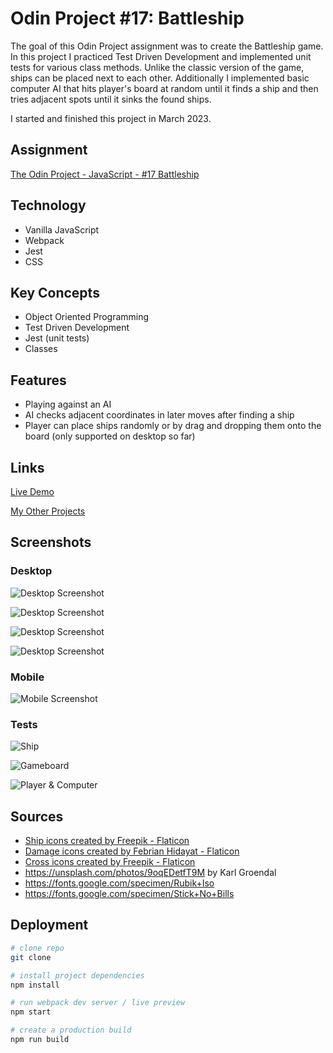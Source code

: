 # Odin Project #17: Battleship

The goal of this Odin Project assignment was to create the Battleship game. In this project I practiced Test Driven Development and implemented unit tests for various class methods. Unlike the classic version of the game, ships can be placed next to each other. Additionally I implemented basic computer AI that hits player's board at random until it finds a ship and then tries adjacent spots until it sinks the found ships.

I started and finished this project in March 2023.

## Assignment

[The Odin Project - JavaScript - #17 Battleship](https://www.theodinproject.com/lessons/node-path-javascript-battleship)

## Technology

- Vanilla JavaScript
- Webpack
- Jest
- CSS

## Key Concepts

- Object Oriented Programming
- Test Driven Development
- Jest (unit tests)
- Classes

## Features

- Playing against an AI
- AI checks adjacent coordinates in later moves after finding a ship
- Player can place ships randomly or by drag and dropping them onto the board (only supported on desktop so far)

## Links

[Live Demo](https://brightneon7631.github.io/odin-battleship/)

[My Other Projects](https://brightneon7631.github.io/odin-scrimba-projects/)

## Screenshots

### Desktop

![Desktop Screenshot](screenshots/desktop1.png)

![Desktop Screenshot](screenshots/desktop2.png)

![Desktop Screenshot](screenshots/desktop3.png)

![Desktop Screenshot](screenshots/desktop4.png)

### Mobile

![Mobile Screenshot](screenshots/mobile.png)

### Tests

![Ship](screenshots/test1.png)

![Gameboard](screenshots/test2.png)

![Player & Computer](screenshots/test3.png)

## Sources

- <a href="https://www.flaticon.com/free-icons/ship" title="ship icons">Ship icons created by Freepik - Flaticon</a>
- <a href="https://www.flaticon.com/free-icons/damage" title="damage icons">Damage icons created by Febrian Hidayat - Flaticon</a>
- <a href="https://www.flaticon.com/free-icons/cross" title="cross icons">Cross icons created by Freepik - Flaticon</a>
- https://unsplash.com/photos/9oqEDetfT9M by Karl Groendal
- https://fonts.google.com/specimen/Rubik+Iso
- https://fonts.google.com/specimen/Stick+No+Bills

## Deployment

```bash
# clone repo
git clone

# install project dependencies
npm install

# run webpack dev server / live preview
npm start

# create a production build
npm run build
```
